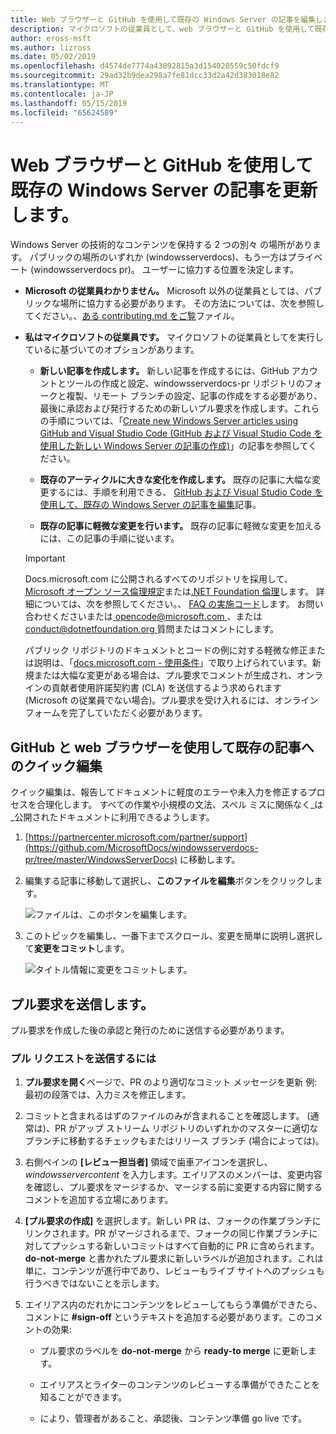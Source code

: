 ```yaml
---
title: Web ブラウザーと GitHub を使用して既存の Windows Server の記事を編集します。
description: マイクロソフトの従業員として、web ブラウザーと GitHub を使用して既存の Windows Server のドキュメントにクイック編集を加える方法。
author: eross-msft
ms.author: lizross
ms.date: 05/02/2019
ms.openlocfilehash: d4574de7774a43092815a3d154020559c50fdcf9
ms.sourcegitcommit: 29ad32b9dea298a7fe81dcc33d2a42d383018e82
ms.translationtype: MT
ms.contentlocale: ja-JP
ms.lasthandoff: 05/15/2019
ms.locfileid: "65624589"
---
```

# <a name="update-existing-windows-server-articles-using-a-web-browser-and-github"></a>Web ブラウザーと GitHub を使用して既存の Windows Server の記事を更新します。

Windows Server の技術的なコンテンツを保持する 2 つの別々 の場所があります。 パブリックの場所のいずれか (windowsserverdocs)、もう一方はプライベート (windowsserverdocs pr)。 ユーザーに協力する位置を決定します。

- **Microsoft の従業員わかりません。** Microsoft 以外の従業員としては、パブリックな場所に協力する必要があります。 その方法については、次を参照してください。、[ある contributing.md をご覧](https://github.com/MicrosoftDocs/windowsserverdocs/blob/master/CONTRIBUTING.md)ファイル。

- **私はマイクロソフトの従業員です。** マイクロソフトの従業員としてを実行しているに基づいてのオプションがあります。

    - **新しい記事を作成します。** 新しい記事を作成するには、GitHub アカウントとツールの作成と設定、windowsserverdocs-pr リポジトリのフォークと複製、リモート ブランチの設定、記事の作成をする必要があり、最後に承認および発行するための新しいプル要求を作成します。これらの手順については、「[Create new Windows Server articles using GitHub and Visual Studio Code (GitHub および Visual Studio Code を使用した新しい Windows Server の記事の作成)](create-new-using-github.md)」の記事を参照してください。

    - **既存のアーティクルに大きな変化を作成します。** 既存の記事に大幅な変更するには、手順を利用できる、 [GitHub および Visual Studio Code を使用して、既存の Windows Server の記事を編集](edit-existing-using-github.md)記事。

    - **既存の記事に軽微な変更を行います。** 既存の記事に軽微な変更を加えるには、この記事の手順に従います。

    > [!IMPORTANT]
    > Docs.microsoft.com に公開されるすべてのリポジトリを採用して、 [Microsoft オープン ソース倫理規定](https://opensource.microsoft.com/codeofconduct/)または[.NET Foundation 倫理](https://dotnetfoundation.org/code-of-conduct)します。 詳細については、次を参照してください。、 [FAQ の実施コード](https://opensource.microsoft.com/codeofconduct/faq/)します。 お問い合わせくださいまたは[ opencode@microsoft.com ](mailto:opencode@microsoft.com)、または[ conduct@dotnetfoundation.org ](mailto:conduct@dotnetfoundation.org)質問またはコメントにします。
    >
    > パブリック リポジトリのドキュメントとコードの例に対する軽微な修正または説明は、「[docs.microsoft.com - 使用条件](https://docs.microsoft.com/legal/termsofuse)」で取り上げられています。新規または大幅な変更がある場合は、プル要求でコメントが生成され、オンラインの貢献者使用許諾契約書 (CLA) を送信するよう求められます (Microsoft の従業員でない場合)。プル要求を受け入れるには、オンライン フォームを完了していただく必要があります。

## <a name="quick-edits-to-existing-articles-using-github-and-a-web-browser"></a>GitHub と web ブラウザーを使用して既存の記事へのクイック編集

クイック編集は、報告してドキュメントに軽度のエラーや未入力を修正するプロセスを合理化します。 すべての作業や小規模の文法、スペル ミスに関係なく_は_公開されたドキュメントに利用できるようします。

1. [https://partnercenter.microsoft.com/partner/support](https://github.com/MicrosoftDocs/windowsserverdocs-pr/tree/master/WindowsServerDocs) に移動します。

2. 編集する記事に移動して選択し、**このファイルを編集**ボタンをクリックします。

   ![ファイルは、このボタンを編集します。](media/github-browser-updates/edit-this-file.png)

3. このトピックを編集し、一番下までスクロール、変更を簡単に説明し選択して**変更をコミット**します。

    ![タイトル情報に変更をコミットします。](media/github-browser-updates/commit-changes.png)

## <a name="submit-the-pull-request"></a>プル要求を送信します。

プル要求を作成した後の承認と発行のために送信する必要があります。

### <a name="to-submit-your-pull-request"></a>プル リクエストを送信するには

1. **プル要求を開く**ページで、PR のより適切なコミット メッセージを更新 例: 最初の段落では、入力ミスを修正します。

2. コミットと含まれるはずのファイルのみが含まれることを確認します。 (通常は)、PR がアップ ストリーム リポジトリのいずれかのマスターに適切なブランチに移動するチェックもまたはリリース ブランチ (場合によっては)。

3. 右側ペインの **[レビュー担当者]** 領域で歯車アイコンを選択し、_windowsservercontent_ を入力します。エイリアスのメンバーは、変更内容を確認し、プル要求をマージするか、マージする前に変更する内容に関するコメントを追加する立場にあります。

4. **[プル要求の作成]** を選択します。新しい PR は、フォークの作業ブランチにリンクされます。PR がマージされるまで、フォークの同じ作業ブランチに対してプッシュする新しいコミットはすべて自動的に PR に含められます。**do-not-merge** と書かれたプル要求に新しいラベルが追加されます。これは単に、コンテンツが進行中であり、レビューもライブ サイトへのプッシュも行うべきではないことを示します。

5. エイリアス内のだれかにコンテンツをレビューしてもらう準備ができたら、コメントに **#sign-off** というテキストを追加する必要があります。このコメントの効果:

   - プル要求のラベルを **do-not-merge** から **ready-to merge** に更新します。

    - エイリアスとライターのコンテンツのレビューする準備ができたことを知ることができます。

    - により、管理者があること、承認後、コンテンツ準備 go live です。
